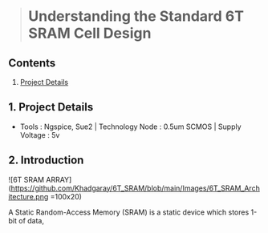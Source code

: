 > # Understanding the Standard 6T SRAM Cell Design
## Contents
1. [Project Details](#1-Project-Details)
## 1. Project Details
- Tools : Ngspice, Sue2 | Technology Node : 0.5um SCMOS | Supply Voltage : 5v
## 2. Introduction
![6T SRAM ARRAY](https://github.com/Khadgaray/6T_SRAM/blob/main/Images/6T_SRAM_Architecture.png =100x20)

A Static Random-Access Memory (SRAM) is a static device which stores 1-bit of data,
